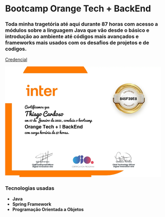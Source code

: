 # Bootcamp Orange Tech + BackEnd

### Toda minha tragetória até aqui durante 87 horas com acesso a módulos sobre a linguagem Java que vão desde o básico e introdução ao ambiente até códigos mais avançados e frameworks mais usados com os desafios de projetos e de codigos.

[Credencial](https://www.dio.me/certificate/845F39E8/share)

![Certificado](https://github.com/tchio1991/Orange-tech-BackEnd/blob/main/Certificado%20Bootcamp/Certificado%20Bootcamp%20Orange%20Tech%20%2B%20BackEnd.jpg)

### Tecnologias usadas

* **Java** 
* **Spring Framework**
* **Programação Orientada a Objetos**